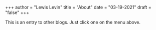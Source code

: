 +++
author = "Lewis Levin"
title = "About"
date = "03-19-2021"
draft = "false"
+++

This is an entry to other blogs. Just click one on the menu above.
